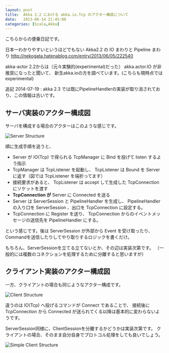 ```yaml
---
layout: post
title:  Akka 2.2 における akka.io.Tcp のアクター構成について
date:   2013-06-14 21:45:00
categories: [Scala,Akka]
---
```


こちらからの便乗日記です。

 日本一わかりやすいというほどでもない Akka2.2 の IO まわりと Pipeline まわり
 http://nekogata.hatenablog.com/entry/2013/06/05/222540

akka-actor 2.2からは（元々実験的(experimental)だった） akka.actor.IO が非推奨になったと聞いて、
新生akka.ioの方を調べています。(こちらも現時点ではexperimental)

追記 2014-07-19 : akka 2.3 では既にPipelineHandlerの実装が取り消されており、この情報は古いです。

## サーバ実装のアクター構成図

サーバを構成する場合のアクターはこのような感じです。

![Server Structure](https://cacoo.com/diagrams/D09WgiRcVHpFaBOh-00341.png)

順に生成手順を追うと、

- Server が IO(Tcp) で得られる TcpManager に Bind を投げて listen するよう指示
- TcpManager は TcpListener を起動し、 TcpListener は Bound を Server に返す（図では TcpListener を端折ってます）
- 接続要求があると、 TcpListener は accept して生成した TcpConnection にソケットを渡す
- **TcpConnection が** Server に Connected を送る
- Server は ServerSession と PipelineHandler を生成し、 PipelineHandler の入り口を ServerSession 、出口を TcpConnection に設定する。
- TcpConnection に Register を送り、 TcpConnection からのイベントメッセージの送信先を PipelineHandler にする。

という感じです。後は ServerSession が外部から Event を受け取ったり、Commandを送信したりしてやり取りするロジックを書くだけ。

もちろん、ServerSessionを立てる立てないとか、その辺は実装次第です。
（一般的には複数のコネクションを処理するために分離すると思いますが）

## クライアント実装のアクター構成図

一方、クライアントの場合も同じようなアクター構成です。

![Client Structure](https://cacoo.com/diagrams/D09WgiRcVHpFaBOh-00677.png)

違うのは IO(Tcp) へ投げるコマンドが Connect であることで、
接続後に TcpConnection から Connected が送られてくる以降は基本的に変わらないようです。

ServerSession同様に、ClientSessionを分離するかどうかは実装次第です。
クライアントの場合、そのまま自分自身でプロトコル処理をしても良いでしょう。

![Simple Client Structure](https://cacoo.com/diagrams/D09WgiRcVHpFaBOh-627E2.png)
